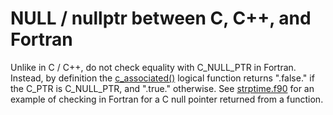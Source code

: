 # NULL / nullptr between C, C++, and Fortran

Unlike in C / C++, do not check equality with C_NULL_PTR in Fortran.
Instead, by definition the
[c_associated()](https://fortranwiki.org/fortran/show/c_associated)
logical function returns ".false." if the C_PTR is C_NULL_PTR, and ".true." otherwise.
See [strptime.f90](./strptime.f90)
for an example of checking in Fortran for a C null pointer returned from a function.
